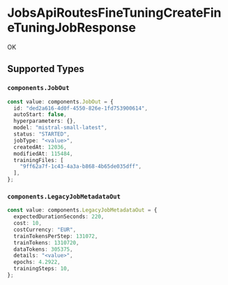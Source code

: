 # JobsApiRoutesFineTuningCreateFineTuningJobResponse

OK


## Supported Types

### `components.JobOut`

```typescript
const value: components.JobOut = {
  id: "ded2a616-4d0f-4550-826e-1fd753900614",
  autoStart: false,
  hyperparameters: {},
  model: "mistral-small-latest",
  status: "STARTED",
  jobType: "<value>",
  createdAt: 12036,
  modifiedAt: 115484,
  trainingFiles: [
    "9ff62a7f-1c43-4a3a-b868-4b65de035dff",
  ],
};
```

### `components.LegacyJobMetadataOut`

```typescript
const value: components.LegacyJobMetadataOut = {
  expectedDurationSeconds: 220,
  cost: 10,
  costCurrency: "EUR",
  trainTokensPerStep: 131072,
  trainTokens: 1310720,
  dataTokens: 305375,
  details: "<value>",
  epochs: 4.2922,
  trainingSteps: 10,
};
```

